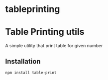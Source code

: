 # tableprinting

# Table Printing utils

A simple utility that print table for given number

## Installation

````bash
npm install table-print